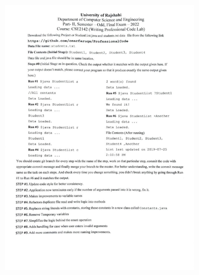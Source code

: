<img src = "https://github.com/Saidul-1/CSE2142-Writing_Professional_Code_Lab/blob/Main/CSE2142%202022.jpg">
